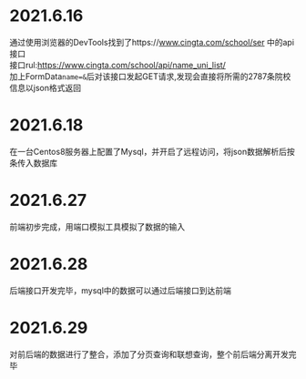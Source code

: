 # 2021.6.16
通过使用浏览器的DevTools找到了https://www.cingta.com/school/ser 中的api接口  
接口rul:https://www.cingta.com/school/api/name_uni_list/  
加上FormData`name=&`后对该接口发起GET请求,发现会直接将所需的2787条院校信息以json格式返回

# 2021.6.18
在一台Centos8服务器上配置了Mysql，并开启了远程访问，将json数据解析后按条传入数据库

# 2021.6.27
前端初步完成，用端口模拟工具模拟了数据的输入

# 2021.6.28
后端接口开发完毕，mysql中的数据可以通过后端接口到达前端

# 2021.6.29
对前后端的数据进行了整合，添加了分页查询和联想查询，整个前后端分离开发完毕
